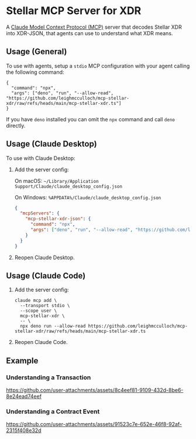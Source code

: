 # Stellar MCP Server for XDR

A [Claude Model Context Protocol (MCP)] server that decodes Stellar XDR into XDR-JSON, that agents can use to understand what XDR means. 

[Claude Model Context Protocol (MCP)]: https://www.claudemcp.com/

## Usage (General)

To use with agents, setup a `stdio` MCP configuration with your agent calling the following command:

```
{
  "command": "npx",
  "args": ["deno", "run", "--allow-read", "https://github.com/leighmcculloch/mcp-stellar-xdr/raw/refs/heads/main/mcp-stellar-xdr.ts"]
}
```

If you have `deno` installed you can omit the `npx` command and call `deno` directly.

## Usage (Claude Desktop)

To use with Claude Desktop:

1. Add the server config:

   On macOS: `~/Library/Application Support/Claude/claude_desktop_config.json`

   On Windows: `%APPDATA%/Claude/claude_desktop_config.json`

   ```json
   {
     "mcpServers": {
       "mcp-stellar-xdr-json": {
         "command": "npx",
         "args": ["deno", "run", "--allow-read", "https://github.com/leighmcculloch/mcp-stellar-xdr/raw/refs/heads/main/mcp-stellar-xdr.ts"]
       }
     }
   }
   ```

2. Reopen Claude Desktop. 

## Usage (Claude Code)

1. Add the server config:

   ```
   claude mcp add \
     --transport stdio \
     --scope user \
     mcp-stellar-xdr \
     -- \
     npx deno run --allow-read https://github.com/leighmcculloch/mcp-stellar-xdr/raw/refs/heads/main/mcp-stellar-xdr.ts
   ```

2. Reopen Claude Code.

## Example

### Understanding a Transaction

https://github.com/user-attachments/assets/8c4eef81-9109-432d-8be6-8e24ead74eef

### Understanding a Contract Event

https://github.com/user-attachments/assets/91523c7e-652e-46f8-92af-2315f408e32d

